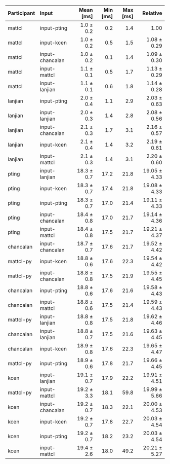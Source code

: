 | Participant | Input | Mean [ms] | Min [ms] | Max [ms] | Relative |
|:---|:---|---:|---:|---:|---:|
| mattcl | input-pting | 1.0 ± 0.2 | 0.2 | 1.4 | 1.00 |
| mattcl | input-kcen | 1.0 ± 0.2 | 0.5 | 1.5 | 1.08 ± 0.29 |
| mattcl | input-chancalan | 1.0 ± 0.2 | 0.1 | 1.4 | 1.09 ± 0.30 |
| mattcl | input-mattcl | 1.1 ± 0.1 | 0.5 | 1.7 | 1.13 ± 0.29 |
| mattcl | input-lanjian | 1.1 ± 0.1 | 0.6 | 1.8 | 1.14 ± 0.28 |
| lanjian | input-pting | 2.0 ± 0.4 | 1.1 | 2.9 | 2.03 ± 0.63 |
| lanjian | input-lanjian | 2.0 ± 0.3 | 1.4 | 2.8 | 2.08 ± 0.56 |
| lanjian | input-chancalan | 2.1 ± 0.3 | 1.7 | 3.1 | 2.16 ± 0.57 |
| lanjian | input-kcen | 2.1 ± 0.4 | 1.4 | 3.2 | 2.19 ± 0.61 |
| lanjian | input-mattcl | 2.1 ± 0.3 | 1.4 | 3.1 | 2.20 ± 0.60 |
| pting | input-lanjian | 18.3 ± 0.7 | 17.2 | 21.8 | 19.05 ± 4.33 |
| pting | input-kcen | 18.3 ± 0.7 | 17.4 | 21.8 | 19.08 ± 4.33 |
| pting | input-pting | 18.3 ± 0.7 | 17.0 | 21.4 | 19.11 ± 4.33 |
| pting | input-chancalan | 18.4 ± 0.8 | 17.0 | 21.7 | 19.14 ± 4.36 |
| pting | input-mattcl | 18.4 ± 0.8 | 17.5 | 21.7 | 19.21 ± 4.37 |
| chancalan | input-chancalan | 18.7 ± 0.7 | 17.6 | 21.7 | 19.52 ± 4.42 |
| mattcl-py | input-kcen | 18.8 ± 0.6 | 17.6 | 22.3 | 19.54 ± 4.42 |
| mattcl-py | input-chancalan | 18.8 ± 0.8 | 17.5 | 21.9 | 19.55 ± 4.45 |
| chancalan | input-pting | 18.8 ± 0.6 | 17.6 | 21.6 | 19.58 ± 4.43 |
| chancalan | input-mattcl | 18.8 ± 0.6 | 17.5 | 21.4 | 19.59 ± 4.43 |
| mattcl-py | input-lanjian | 18.8 ± 0.8 | 17.5 | 21.8 | 19.62 ± 4.46 |
| chancalan | input-lanjian | 18.8 ± 0.7 | 17.5 | 21.6 | 19.63 ± 4.45 |
| chancalan | input-kcen | 18.9 ± 0.8 | 17.6 | 22.3 | 19.65 ± 4.47 |
| mattcl-py | input-pting | 18.9 ± 0.6 | 17.8 | 21.7 | 19.66 ± 4.45 |
| kcen | input-lanjian | 19.1 ± 0.7 | 17.9 | 22.2 | 19.91 ± 4.51 |
| mattcl-py | input-mattcl | 19.2 ± 3.3 | 18.1 | 59.8 | 19.99 ± 5.66 |
| kcen | input-chancalan | 19.2 ± 0.7 | 18.3 | 22.1 | 20.00 ± 4.53 |
| kcen | input-kcen | 19.2 ± 0.7 | 17.8 | 22.7 | 20.03 ± 4.54 |
| kcen | input-pting | 19.2 ± 0.7 | 18.2 | 23.2 | 20.03 ± 4.54 |
| kcen | input-mattcl | 19.4 ± 2.6 | 18.0 | 49.2 | 20.21 ± 5.27 |
